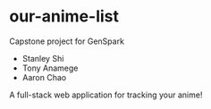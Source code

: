 # our-anime-list
Capstone project for GenSpark
* Stanley Shi
* Tony Anamege
* Aaron Chao
  
A full-stack web application for tracking your anime!
